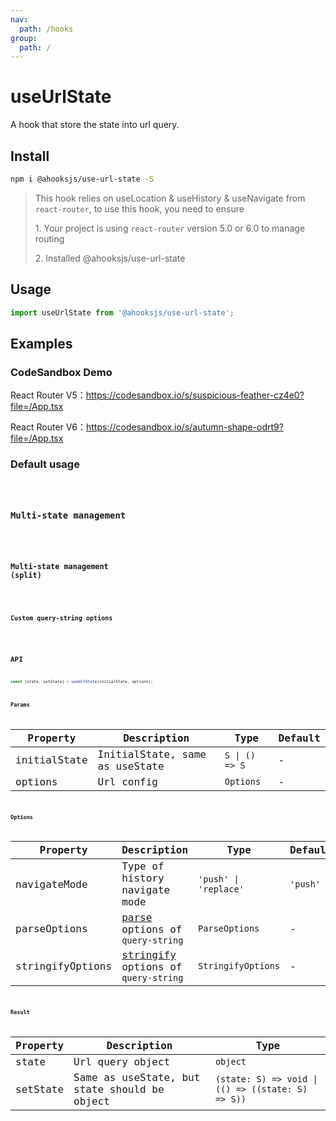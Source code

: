 ```yaml
---
nav:
  path: /hooks
group:
  path: /
---
```


# useUrlState

A hook that store the state into url query.

## Install

```bash
npm i @ahooksjs/use-url-state -S
```

> This hook relies on useLocation & useHistory & useNavigate from `react-router`, to use this hook, you need to ensure
>
> 1\. Your project is using `react-router` version 5.0 or 6.0 to manage routing
>
> 2\. Installed @ahooksjs/use-url-state

## Usage

```js
import useUrlState from '@ahooksjs/use-url-state';
```

## Examples

### CodeSandbox Demo

React Router V5：https://codesandbox.io/s/suspicious-feather-cz4e0?file=/App.tsx

React Router V6：https://codesandbox.io/s/autumn-shape-odrt9?file=/App.tsx

### Default usage

<code src="./demo/demo1.tsx" hideActions='["CSB"]' />

### Multi-state management

<code src="./demo/demo2.tsx" hideActions='["CSB"]' />

### Multi-state management (split)

<code src="./demo/demo4.tsx" hideActions='["CSB"]' />

### Custom query-string options

<code src="./demo/demo3.tsx" hideActions='["CSB"]' />

## API

```typescript
const [state, setState] = useUrlState(initialState, options);
```

### Params

| Property     | Description                    | Type           | Default |
| ------------ | ------------------------------ | -------------- | ------- |
| initialState | InitialState, same as useState | `S \| () => S` | -       |
| options      | Url config                     | `Options`      | -       |

### Options

| Property         | Description                                                                                                 | Type                  | Default  |
| ---------------- | ----------------------------------------------------------------------------------------------------------- | --------------------- | -------- |
| navigateMode     | Type of history navigate mode                                                                               | `'push' \| 'replace'` | `'push'` |
| parseOptions     | [parse](https://github.com/sindresorhus/query-string#parsestring-options) options of `query-string`         | `ParseOptions`        | -        |
| stringifyOptions | [stringify](https://github.com/sindresorhus/query-string#stringifyobject-options) options of `query-string` | `StringifyOptions`    | -        |

### Result

| Property | Description                                  | Type                                              |
| -------- | -------------------------------------------- | ------------------------------------------------- |
| state    | Url query object                             | `object`                                          |
| setState | Same as useState, but state should be object | `(state: S) => void \| (() => ((state: S) => S))` |
